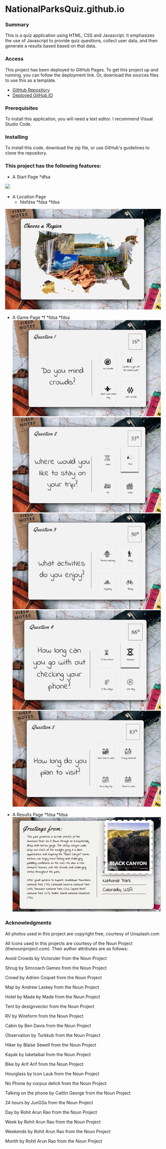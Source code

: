 # NationalParksQuiz.github.io

### Summary
This is a quiz application using HTML, CSS and Javascript. It emphasizes the use of Javascript to provide quiz questions, collect user data, and then generate a results based based on that data.

### Access
This project has been deployed to GitHub Pages. To get this project up and running, you can follow the deployment link. Or, download the sources files to use this as a template.

* [GitHub Repository](https://github.com/Atwater1/NationalParksQuiz.github.io)
* [Deployed GitHub IO](https://atwater1.github.io/NationalParksQuiz.github.io/)

### Prerequisites

To install this application, you will need a text editor. I recommend Visual Studio Code. 

### Installing

To install this code, download the zip file, or use GitHub's guidelines to clone the repository. 

### This project has the following features:

* A Start Page
  *dfsa
  
![](ReadMe_assets/Quiz_startPage.png)

* A Location Page
  *  fdsfdsa 
  *fdsa
  *fdsa
  
![](ReadMe_assets/Quiz_location.png)
* A Game Page
  *f
  *fdsa
  *fdsa
![](ReadMe_assets/Quiz_Q1.png) 
![](ReadMe_assets/Quiz_Q2.png) 
![](ReadMe_assets/Quiz_Q3.png) 
![](ReadMe_assets/Quiz_Q4.png) 
![](ReadMe_assets/Quiz_Q5.png) 

* A Results Page
  *fdsa
  *fdsa
![](ReadMe_assets/Quiz_resultsPage.gif)      
  

### Acknowledgments

All photos used in this project are copyright free, courtesy of Unsplash.com

All Icons used in this projects are courtesy of the Noun Project (thenounproject.com). Their author attributes are as follows:

Avoid Crowds by Victoruler from the Noun Project

Shrug by Simcoach Games from the Noun Project

Crowd by Adrien Coquet from the Noun Project

Map by Andrew Laskey from the Noun Project

Hotel by Made by Made from the Noun Project

Tent by designvector from the Noun Project

RV by Wireform from the Noun Project

Cabin by Ben Davis from the Noun Project

Observation by Turkkub from the Noun Project

Hiker by Blaise Sewell from the Noun Project

Kayak by luketaibai from the Noun Project

Bike by Arif Arif from the Noun Project

Hourglass by Icon Lauk from the Noun Project

No Phone by corpus delicti from the Noun Project

Talking on the phone by Caitlin George from the Noun Project

24 hours by JunGSa from the Noun Project

Day by Rohit Arun Rao from the Noun Project

Week by Rohit Arun Rao from the Noun Project

Weekends by Rohit Arun Rao from the Noun Project

Month by Rohit Arun Rao from the Noun Project
